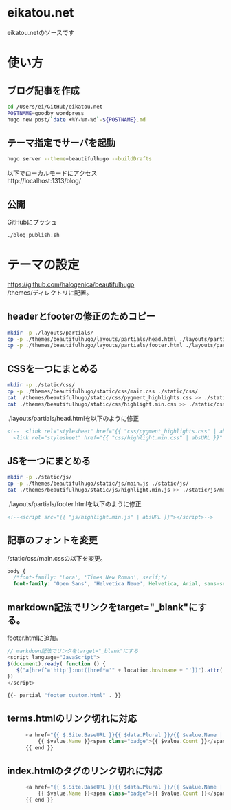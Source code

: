 # eikatou.net
eikatou.netのソースです

# 使い方

## ブログ記事を作成
```bash
cd /Users/ei/GitHub/eikatou.net
POSTNAME=goodby_wordpress
hugo new post/`date +%Y-%m-%d`-${POSTNAME}.md
```

## テーマ指定でサーバを起動
```bash
hugo server --theme=beautifulhugo --buildDrafts
```

以下でローカルモードにアクセス  
http://localhost:1313/blog/

## 公開
GitHubにプッシュ
```bash
./blog_publish.sh
```

# テーマの設定
https://github.com/halogenica/beautifulhugo  
/themes/ディレクトリに配置。

## headerとfooterの修正のためコピー
```bash
mkdir -p ./layouts/partials/
cp -p ./themes/beautifulhugo/layouts/partials/head.html ./layouts/partials/
cp -p ./themes/beautifulhugo/layouts/partials/footer.html ./layouts/partials/
```

## CSSを一つにまとめる
```bash
mkdir -p ./static/css/
cp -p ./themes/beautifulhugo/static/css/main.css ./static/css/
cat ./themes/beautifulhugo/static/css/pygment_highlights.css >> ./static/css/main.css
cat ./themes/beautifulhugo/static/css/highlight.min.css >> ./static/css/main.css
```

./layouts/partials/head.htmlを以下のように修正
```html
<!--  <link rel="stylesheet" href="{{ "css/pygment_highlights.css" | absURL }}" />
  <link rel="stylesheet" href="{{ "css/highlight.min.css" | absURL }}" /> -->
```

## JSを一つにまとめる
```bash
mkdir -p ./static/js/
cp -p ./themes/beautifulhugo/static/js/main.js ./static/js/
cat ./themes/beautifulhugo/static/js/highlight.min.js >> ./static/js/main.js
```
./layouts/partials/footer.htmlを以下のように修正
```html
<!--<script src="{{ "js/highlight.min.js" | absURL }}"></script>-->
```

## 記事のフォントを変更
/static/css/main.cssの以下を変更。
```css
body {
  /*font-family: 'Lora', 'Times New Roman', serif;*/
  font-family: 'Open Sans', 'Helvetica Neue', Helvetica, Arial, sans-serif;
```

## markdown記法でリンクをtarget="_blank"にする。
footer.htmlに追加。
```javascript
// markdown記法でリンクをtarget="_blank"にする
<script language="JavaScript">
$(document).ready( function () {
   $("a[href^='http']:not([href*='" + location.hostname + "'])").attr('target', '_blank');
})
</script>

{{- partial "footer_custom.html" . }}
```

## terms.htmlのリンク切れに対応
```javascript
      <a href="{{ $.Site.BaseURL }}{{ $data.Plural }}/{{ $value.Name | urlize }}" class="list-group-item">
          {{ $value.Name }}<span class="badge">{{ $value.Count }}</span></a>
      {{ end }}
```

## index.htmlのタグのリンク切れに対応
```javascript
      <a href="{{ $.Site.BaseURL }}{{ $data.Plural }}/{{ $value.Name | urlize }}" class="list-group-item">
          {{ $value.Name }}<span class="badge">{{ $value.Count }}</span></a>
      {{ end }}
```
